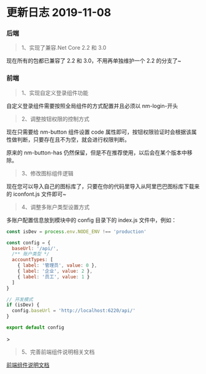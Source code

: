 # 更新日志 2019-11-08

### 后端

> 1、实现了兼容.Net Core 2.2 和 3.0

现在所有的包都已兼容了 2.2 和 3.0，不用再单独维护一个 2.2 的分支了~

### 前端

> 1、实现自定义登录组件功能

自定义登录组件需要按照全局组件的方式配置并且必须以 nm-login-开头

> 2、调整按钮权限的控制方式

现在只需要给 nm-button 组件设置 code 属性即可，按钮权限验证时会根据该属性做判断，只要存在且不为空，就会进行权限判断。

原来的 nm-button-has 仍然保留，但是不在推荐使用，以后会在某个版本中移除。

> 3、修改图标组件逻辑

现在您可以导入自己的图标库了，只要在你的代码里导入从阿里巴巴图标库下载来的 iconfont.js 文件即可~

> 4、调整多账户类型设置方式

多账户配置信息放到模块中的 config 目录下的 index.js 文件中，例如：

```js
const isDev = process.env.NODE_ENV !== 'production'

const config = {
  baseUrl: '/api/',
  /** 账户类型 */
  accountTypes: [
    { label: '管理员', value: 0 },
    { label: '企业', value: 2 },
    { label: '员工', value: 1 }
  ]
}

// 开发模式
if (isDev) {
  config.baseUrl = 'http://localhost:6220/api/'
}

export default config
```

<nm-img id="20191108143956"/>>

> 5、完善前端组件说明相关文档

[前端组件说明文档](/docs/ui)
